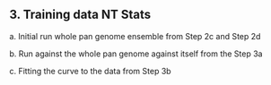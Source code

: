 ## 3. Training data NT Stats

   a. Initial run whole pan genome ensemble from Step 2c and Step 2d

   b. Run against the whole pan genome against itself from the Step 3a 

   c. Fitting the curve to the data from Step 3b
